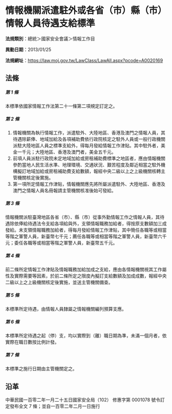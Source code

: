 # 情報機關派遣駐外或各省（市）縣（市）情報人員待遇支給標準


**法規類別**：總統＞國家安全會議＞情報工作目

**異動日期**：2013/01/25  

**法規網址**：https://law.moj.gov.tw/LawClass/LawAll.aspx?pcode=A0020169



## 法條
##### 第 1 條
本標準依國家情報工作法第二十一條第二項規定訂定之。

##### 第 2 條
1. 情報機關為執行情報工作，派遣駐外、大陸地區、香港及澳門之情報人員，其待遇除薪俸、地域加給及各項補助費依行政院核定之駐外人員或一般行政機關派駐大陸地區人員之標準支給外，得每月發給情報工作津貼。其中駐外者，美金一千元；大陸地區、香港及澳門者，美金五千元。
1. 前項人員派駐行政院未定地域加給或房租補助費標準之地區者，應由情報機關參酌當地人民生活水準、地理環境、交通狀況、艱苦程度及鄰近相當之駐外機構擬訂地域加給或房租補助費支給數額，報經中央二級以上之上級機關核轉主管機關核定後實施。
1. 第一項所定情報工作津貼，情報機關應先將所屬派遣駐外、大陸地區、香港及澳門之情報人員名冊報請主管機關核准後始可發給。

##### 第 3 條
情報機關派駐臺灣地區各省（市）、縣（市）從事外勤情報工作之情報人員，其待遇除依俸給待遇法令支給各項給與外，支領情報職務加給者，得按原支數額加三成發給。未支領情報職務加給者，得每月發給情報工作津貼，其中簡任各職等或相當等階之軍警人員，新臺幣七千元；薦任各職等或相當等階之軍警人員，新臺幣六千元；委任各職等或相當等階之軍警人員，新臺幣五千元。

##### 第 4 條
前二條所定情報工作津貼及情報職務加給加成之支給，應由各情報機關視其工作屬性及實際需要等因素，於前二條所定之限度內擬訂支給數額及加成成數，報經中央二級以上之上級機關核定後實施，並送主管機關備查。

##### 第 5 條
本標準所定待遇，由情報人員隸屬之情報機關編列預算支應。

##### 第 6 條
本標準所定待遇之起（停）支，均以實際到（離）職日期為準，未滿一個月者，依實際在職日數按比例計發。

##### 第 7 條
本標準之施行日期由主管機關定之。

## 沿革
中華民國一百零二年一月二十五日國家安全局（102） 修惠字第 0001078  號令訂定發布全文 7  條；並自一百零二年二月一日施行
